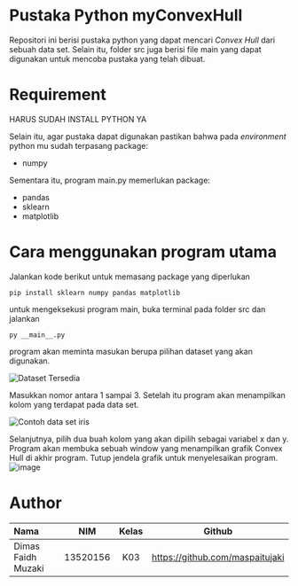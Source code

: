 # Pustaka Python myConvexHull
Repositori ini berisi pustaka python yang dapat mencari _Convex Hull_ dari sebuah data set.
Selain itu, folder src juga berisi file main yang dapat digunakan untuk mencoba pustaka yang telah dibuat.

# Requirement
HARUS SUDAH INSTALL PYTHON YA

Selain itu, agar pustaka dapat digunakan pastikan bahwa pada _environment_ python mu sudah terpasang package:
* numpy

Sementara itu, program main.py memerlukan package:
* pandas
* sklearn
* matplotlib

# Cara menggunakan program utama
Jalankan kode berikut untuk memasang package yang diperlukan
```
pip install sklearn numpy pandas matplotlib
```
untuk mengeksekusi program main, buka terminal pada folder src dan jalankan
```
py __main__.py
```
program akan meminta masukan berupa pilihan dataset yang akan digunakan.

![Dataset Tersedia](https://user-images.githubusercontent.com/72780615/155894314-9e8a0b9f-0278-4e24-84d1-465343f596de.png)

Masukkan nomor antara 1 sampai 3. 
Setelah itu program akan menampilkan kolom yang terdapat pada data set.

![Contoh data set iris](https://user-images.githubusercontent.com/72780615/155894366-33a56211-bfd0-4b04-9195-2cf77eb6e602.png)

Selanjutnya, pilih dua buah kolom yang akan dipilih sebagai variabel x dan y. Program akan membuka sebuah window yang menampilkan grafik Convex Hull di akhir program. Tutup jendela grafik untuk menyelesaikan program.
![image](https://user-images.githubusercontent.com/72780615/155894390-ddbe432b-6be8-4a27-9b11-315d44b8c6b1.png)

# Author
| Nama      | NIM | Kelas     | Github|
| :---        |    :----:   |          :---: | :---: |
| Dimas Faidh Muzaki      | 13520156       | K03    | https://github.com/maspaitujaki|
